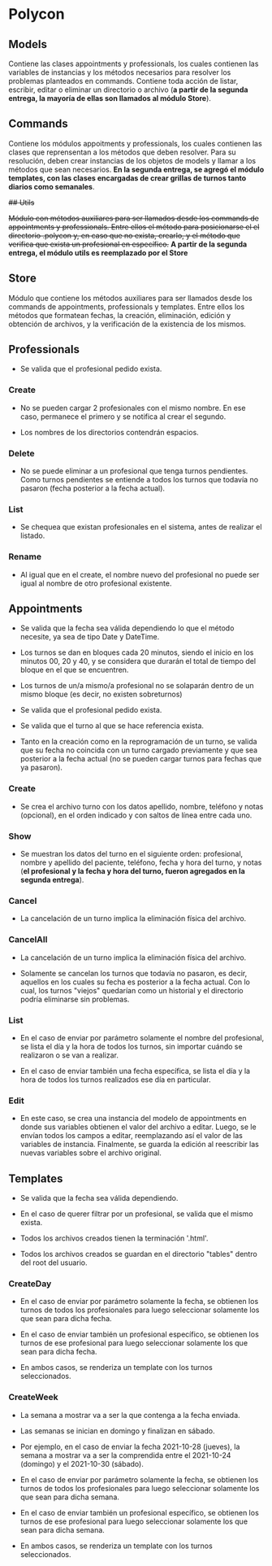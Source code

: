 # Polycon

## Models

Contiene las clases appointments y professionals, los cuales contienen las variables de instancias y los métodos necesarios para resolver los problemas planteados en commands. Contiene toda acción de listar, escribir, editar o eliminar un directorio o archivo (**a partir de la segunda entrega, la mayoría de ellas son llamados al módulo Store**).

## Commands

Contiene los módulos appoitments y professionals, los cuales contienen las clases que reprensentan a los métodos que deben resolver. Para su resolución, deben crear instancias de los objetos de models y llamar a los métodos que sean necesarios.
**En la segunda entrega, se agregó el módulo templates, con las clases encargadas de crear grillas de turnos tanto diarios como semanales**.

~~## Utils~~

~~Módulo con métodos auxiliares para ser llamados desde los commands de appointments y professionals. Entre ellos el método para posicionarse el el directorio .polycon y, en caso que no exista, crearlo, y el método que verifica que exista un profesional en específico.~~
**A partir de la segunda entrega, el módulo utils es reemplazado por el Store**

## Store

Módulo que contiene los métodos auxiliares para ser llamados desde los commands de appointments, professionals y templates. Entre ellos los métodos que formatean fechas, la creación, eliminación, edición y obtención de archivos, y la verificación de la existencia de los mismos.

## Professionals

- Se valida que el profesional pedido exista.

### Create

- No se pueden cargar 2 profesionales con el mismo nombre. En ese caso, permanece el primero y se notifica al crear el segundo.

- Los nombres de los directorios contendrán espacios.

### Delete

- No se puede eliminar a un profesional que tenga turnos pendientes. Como turnos pendientes se entiende a todos los turnos que todavía no pasaron (fecha posterior a la fecha actual).

### List

- Se chequea que existan profesionales en el sistema, antes de realizar el listado.

### Rename

- Al igual que en el create, el nombre nuevo del profesional no puede ser igual al nombre de otro profesional existente.

## Appointments

- Se valida que la fecha sea válida dependiendo lo que el método necesite, ya sea de tipo Date y DateTime.

- Los turnos se dan en bloques cada 20 minutos, siendo el inicio en los minutos 00, 20 y 40, y se considera que durarán el total de tiempo del bloque en el que se encuentren.

- Los turnos de un/a mismo/a profesional no se solaparán dentro de un mismo bloque (es decir, no existen sobreturnos)

- Se valida que el profesional pedido exista.

- Se valida que el turno al que se hace referencia exista.

- Tanto en la creación como en la reprogramación de un turno, se valida que su fecha no coincida con un turno cargado previamente y que sea posterior a la fecha actual (no se pueden cargar turnos para fechas que ya pasaron).

### Create

- Se crea el archivo turno con los datos apellido, nombre, teléfono y notas (opcional), en el orden indicado y con saltos de línea entre cada uno.

### Show

- Se muestran los datos del turno en el siguiente orden: profesional, nombre y apellido del paciente, teléfono, fecha y hora del turno, y notas (**el profesional y la fecha y hora del turno, fueron agregados en la segunda entrega**).

### Cancel

- La cancelación de un turno implica la eliminación física del archivo.

### CancelAll

- La cancelación de un turno implica la eliminación física del archivo.

- Solamente se cancelan los turnos que todavía no pasaron, es decir, aquellos en los cuales su fecha es posterior a la fecha actual. Con lo cual, los turnos "viejos" quedarían como un historial y el directorio podría eliminarse sin problemas.

### List

- En el caso de enviar por parámetro solamente el nombre del profesional, se lista el día y la hora de todos los turnos, sin importar cuándo se realizaron o se van a realizar.

- En el caso de enviar también una fecha específica, se lista el día y la hora de todos los turnos realizados ese día en particular.

### Edit

- En este caso, se crea una instancia del modelo de appointments en donde sus variables obtienen el valor del archivo a editar. Luego, se le envían todos los campos a editar, reemplazando así el valor de las variables de instancia. Finalmente, se guarda la edición al reescribir las nuevas variables sobre el archivo original.

## Templates

- Se valida que la fecha sea válida dependiendo.

- En el caso de querer filtrar por un profesional, se valida que el mismo exista.

- Todos los archivos creados tienen la terminación '.html'.

- Todos los archivos creados se guardan en el directorio "tables" dentro del root del usuario. 

### CreateDay

- En el caso de enviar por parámetro solamente la fecha, se obtienen los turnos de todos los profesionales para luego seleccionar solamente los que sean para dicha fecha.

- En el caso de enviar también un profesional específico, se obtienen los turnos de ese profesional para luego seleccionar solamente los que sean para dicha fecha.

- En ambos casos, se renderiza un template con los turnos seleccionados.

### CreateWeek

- La semana a mostrar va a ser la que contenga a la fecha enviada.

- Las semanas se inician en domingo y finalizan en sábado.

- Por ejemplo, en el caso de enviar la fecha 2021-10-28 (jueves), la semana a mostrar va a ser la comprendida entre el 2021-10-24 (domingo) y el 2021-10-30 (sábado).

- En el caso de enviar por parámetro solamente la fecha, se obtienen los turnos de todos los profesionales para luego seleccionar solamente los que sean para dicha semana.

- En el caso de enviar también un profesional específico, se obtienen los turnos de ese profesional para luego seleccionar solamente los que sean para dicha semana.

- En ambos casos, se renderiza un template con los turnos seleccionados.